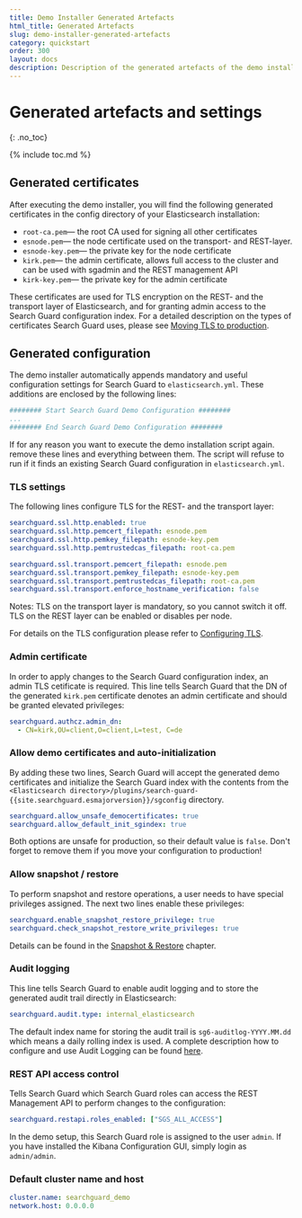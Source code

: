 ```yaml
---
title: Demo Installer Generated Artefacts
html_title: Generated Artefacts
slug: demo-installer-generated-artefacts
category: quickstart
order: 300
layout: docs
description: Description of the generated artefacts of the demo installer, what they mean, and how to use them. 
---
```


<!--- Copyright 2020 floragunn GmbH -->

# Generated artefacts and settings
{: .no_toc}

{% include toc.md %}

## Generated certificates

After executing the demo installer, you will find the following generated certificates in the config directory of your Elasticsearch installation:

* ``root-ca.pem``— the root CA used for signing all other certificates
* ``esnode.pem``— the node certificate used on the transport- and REST-layer. 
* ``esnode-key.pem``— the private key for the node certificate
* ``kirk.pem``— the admin certificate, allows full access to the cluster and can be used with sgadmin and the REST management API
* ``kirk-key.pem``— the private key for the admin certificate

These certificates are used for TLS encryption on the REST- and the transport layer of Elasticsearch, and for granting admin access to the Search Guard configuration index. For a detailed description on the types of certificates Search Guard uses, please see [Moving TLS to production](../_docs_tls/tls_certificates_production.md).

## Generated configuration

The demo installer automatically appends mandatory and useful configuration settings for Search Guard to `elasticsearch.yml`. These additions are enclosed by the following lines:

```yaml
######## Start Search Guard Demo Configuration ########
...
######## End Search Guard Demo Configuration ########
```

If for any reason you want to execute the demo installation script again. remove these lines and everything between them. The script will refuse to run if it finds an existing Search Guard configuration in `elasticsearch.yml`.

### TLS settings

The following lines configure TLS for the REST- and the transport layer:

```yaml
searchguard.ssl.http.enabled: true
searchguard.ssl.http.pemcert_filepath: esnode.pem
searchguard.ssl.http.pemkey_filepath: esnode-key.pem
searchguard.ssl.http.pemtrustedcas_filepath: root-ca.pem

searchguard.ssl.transport.pemcert_filepath: esnode.pem
searchguard.ssl.transport.pemkey_filepath: esnode-key.pem
searchguard.ssl.transport.pemtrustedcas_filepath: root-ca.pem
searchguard.ssl.transport.enforce_hostname_verification: false
```

Notes: TLS on the transport layer is mandatory, so you cannot switch it off. TLS on the REST layer can be enabled or disables per node.

For details on the TLS configuration please refer to [Configuring TLS](../_docs_tls/tls_configuration.md).

### Admin certificate

In order to apply changes to the Search Guard configuration index, an admin TLS cetificate is required. This line tells Search Guard that the DN of the generated `kirk.pem` certificate denotes an admin certificate and should be granted elevated privileges:

```yaml
searchguard.authcz.admin_dn:
  - CN=kirk,OU=client,O=client,L=test, C=de
```

### Allow demo certificates and auto-initialization

By adding these two lines, Search Guard will accept the generated demo certificates and initialize the Search Guard index with the contents from the `<Elasticsearch directory>/plugins/search-guard-{{site.searchguard.esmajorversion}}/sgconfig` directory. 

```yaml
searchguard.allow_unsafe_democertificates: true
searchguard.allow_default_init_sgindex: true
```

Both options are unsafe for production, so their default value is `false`. Don't forget to remove them if you move your configuration to production!

### Allow snapshot / restore

To perform snapshot and restore operations, a user needs to have special privileges assigned. The next two lines enable these privileges:

```yaml
searchguard.enable_snapshot_restore_privilege: true
searchguard.check_snapshot_restore_write_privileges: true
```

Details can be found in the [Snapshot & Restore](../_docs_roles_permissions/configuration_snapshots.md) chapter.

### Audit logging

This line tells Search Guard to enable audit logging and to store the generated audit trail directly in Elasticsearch:

```yaml
searchguard.audit.type: internal_elasticsearch
```

The default index name for storing the audit trail is `sg6-auditlog-YYYY.MM.dd` which means a daily rolling index is used. A complete description how to configure and use Audit Logging can be found [here](../_docs_audit_logging/auditlogging.md).


### REST API access control

Tells Search Guard which Search Guard roles can access the REST Management API to perform changes to the configuration:

```yaml
searchguard.restapi.roles_enabled: ["SGS_ALL_ACCESS"]
```

In the demo setup, this Search Guard role is assigned to the user `admin`. If you have installed the Kibana Configuration GUI, simply login as `admin/admin`.

### Default cluster name and host

```yaml
cluster.name: searchguard_demo
network.host: 0.0.0.0
```
